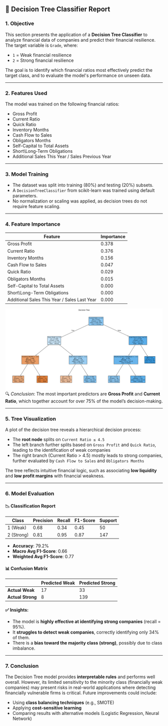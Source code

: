 ## 🧾 **Decision Tree Classifier Report**

### 1. **Objective**

This section presents the application of a **Decision Tree Classifier** to analyze financial data of companies and predict their financial resilience. The target variable is `Grade`, where:

* `1` = Weak financial resilience
* `2` = Strong financial resilience

The goal is to identify which financial ratios most effectively predict the target class, and to evaluate the model's performance on unseen data.

---

### 2. **Features Used**

The model was trained on the following financial ratios:

* Gross Profit
* Current Ratio
* Quick Ratio
* Inventory Months
* Cash Flow to Sales
* Obligators Months
* Self-Capital to Total Assets
* Short\Long-Term Obligations
* Additional Sales This Year / Sales Previous Year

---

### 3. **Model Training**

* The dataset was split into training (80%) and testing (20%) subsets.
* A `DecisionTreeClassifier` from scikit-learn was trained using default parameters.
* No normalization or scaling was applied, as decision trees do not require feature scaling.

---

### 4. **Feature Importance**

| Feature                                      | Importance |
| -------------------------------------------- | ---------- |
| Gross Profit                                 | 0.378      |
| Current Ratio                                | 0.376      |
| Inventory Months                             | 0.156      |
| Cash Flow to Sales                           | 0.047      |
| Quick Ratio                                  | 0.029      |
| Obligators Months                            | 0.015      |
| Self-Capital to Total Assets                 | 0.000      |
| Short\Long-Term Obligations                  | 0.000      |
| Additional Sales This Year / Sales Last Year | 0.000      |


![Decision Tree Visualization](tree_visualization.png)
🔍 *Conclusion*: The most important predictors are **Gross Profit** and **Current Ratio**, which together account for over 75% of the model’s decision-making.

---

### 5. **Tree Visualization**

A plot of the decision tree reveals a hierarchical decision process:

* The **root node** splits on `Current Ratio ≤ 4.5`
* The left branch further splits based on `Gross Profit` and `Quick Ratio`, leading to the identification of weak companies
* The right branch (Current Ratio > 4.5) mostly leads to strong companies, further evaluated by `Cash Flow to Sales` and `Obligators Months`

The tree reflects intuitive financial logic, such as associating **low liquidity** and **low profit margins** with financial weakness.

---

### 6. **Model Evaluation**

#### 📉 Classification Report

| Class      | Precision | Recall | F1-Score | Support |
| ---------- | --------- | ------ | -------- | ------- |
| 1 (Weak)   | 0.68      | 0.34   | 0.45     | 50      |
| 2 (Strong) | 0.81      | 0.95   | 0.87     | 147     |

* **Accuracy**: 79.2%
* **Macro Avg F1-Score**: 0.66
* **Weighted Avg F1-Score**: 0.77

#### 📊 Confusion Matrix

|                   | Predicted Weak | Predicted Strong |
| ----------------- | -------------- | ---------------- |
| **Actual Weak**   | 17             | 33               |
| **Actual Strong** | 8              | 139              |

#### ✅ Insights:

* The model is **highly effective at identifying strong companies** (recall = 95%).
* It **struggles to detect weak companies**, correctly identifying only 34% of them.
* There is a **bias toward the majority class (strong)**, possibly due to class imbalance.

---

### 7. **Conclusion**

The Decision Tree model provides **interpretable rules** and performs well overall. However, its limited sensitivity to the minority class (financially weak companies) may present risks in real-world applications where detecting financially vulnerable firms is critical. Future improvements could include:

* Using **class balancing techniques** (e.g., SMOTE)
* Applying **cost-sensitive learning**
* Comparing results with alternative models (Logistic Regression, Neural Network)